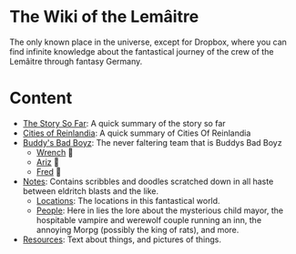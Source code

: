 <!-- TITLE: The Wiki of the Lemâitre -->
<!-- SUBTITLE: Tidbits, nibbles, and ounces of very important information about the people of the Lemâitre -->

# The Wiki of the Lemâitre
The only known place in the universe, except for Dropbox, where you can find infinite knowledge about the fantastical journey of the crew of the Lemâitre through fantasy Germany.
# Content
* [The Story So Far](/the-story-so-far): A quick summary of the story so far
* [Cities of Reinlandia](/cities-of-reinlandia): A quick summary of Cities Of Reinlandia
* [Buddy's Bad Boyz](/buddys-bad-boyz): The never faltering team that is Buddys Bad Boyz
	* [Wrench](/buddys-bad-boyz/wrench) 🔧
	* [Ariz](/buddys-bad-boyz/aristotle-doe-katz) 🐯
	* [Fred](/buddys-bad-boyz/fredgar-dorah) 👒 
* [Notes](/notes): Contains scribbles and doodles scratched down in all haste between eldritch blasts and the like.
	* [Locations](/notes/locations): The locations in this fantastical world.
	* [People](/notes/people): Here in lies the lore about the mysterious child mayor, the hospitable vampire and werewolf couple running an inn, the annoying Morpg (possibly the king of rats), and more.
* [Resources](/resources): Text about things, and pictures of things.